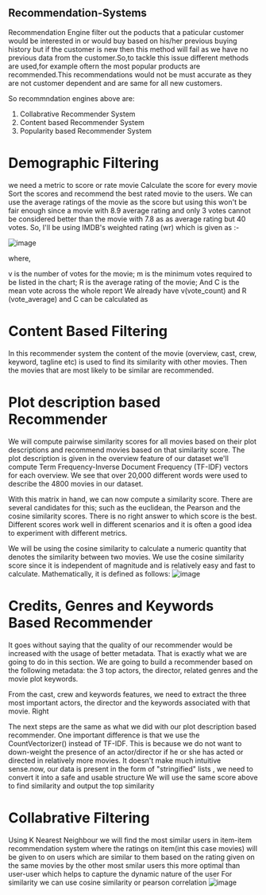 ## Recommendation-Systems
Recommendation Engine filter out the poducts that a paticular customer would be interested in or would buy based on his/her previous buying history but if the customer is new then this method will fail as we have no previous data from the customer.So,to tackle this issue different methods are used,for example oftern the most popular products are recommended.This recommendations would not be must accurate as they are not customer dependent and are same for all new customers.

So  recommndation engines above are:
1) Collabrative Recommender System
2) Content based Recommender System
3) Popularity based Recommender System

# Demographic Filtering 

  we need a metric to score or rate movie
  Calculate the score for every movie
  Sort the scores and recommend the best rated movie to the users.
  We can use the average ratings of the movie as the score but using this won't be fair enough since a movie with 8.9 average rating and only 3 votes cannot be 
  considered better than the movie with 7.8 as as average rating but 40 votes. So, I'll be using IMDB's weighted rating (wr) which is given as :-
  
  
   ![image](https://user-images.githubusercontent.com/56895070/121231713-5b815780-c8ae-11eb-87d5-9a36994fedc2.png)  

   where,

  v is the number of votes for the movie;
  m is the minimum votes required to be listed in the chart;
  R is the average rating of the movie; And
  C is the mean vote across the whole report
  We already have v(vote_count) and R (vote_average) and C can be calculated as

# Content Based Filtering
In this recommender system the content of the movie (overview, cast, crew, keyword, tagline etc) is used to find its similarity with other movies. Then the movies that are most likely to be similar are recommended.

  # Plot description based Recommender
  We will compute pairwise similarity scores for all movies based on their plot descriptions and recommend movies based on that similarity score. The plot 
  description is given in the overview feature of our dataset
  we'll compute Term Frequency-Inverse Document Frequency (TF-IDF) vectors for each overview.
  We see that over 20,000 different words were used to describe the 4800 movies in our dataset.

  With this matrix in hand, we can now compute a similarity score. There are several candidates for this; such as the euclidean, the Pearson and the cosine 
  similarity scores. There is no right answer to which score is the best. Different scores work well in different scenarios and it is often a good idea to 
  experiment with different metrics.

  We will be using the cosine similarity to calculate a numeric quantity that denotes the similarity between two movies. We use the cosine similarity score since it 
  is independent of magnitude and is relatively easy and fast to calculate. Mathematically, it is defined as follows:
            ![image](https://user-images.githubusercontent.com/56895070/121231318-e6ae1d80-c8ad-11eb-8883-4b2f7406211e.png)
            
  # Credits, Genres and Keywords Based Recommender
  It goes without saying that the quality of our recommender would be increased with the usage of better metadata. That is exactly what we are going to do in this 
  section. We are going to build a recommender based on the following metadata: the 3 top actors, the director, related genres and the movie plot keywords.

  From the cast, crew and keywords features, we need to extract the three most important actors, the director and the keywords associated with that movie. Right  
  
  The next steps are the same as what we did with our plot description based recommender. One important difference is that we use the CountVectorizer() instead of 
  TF-IDF. This is because we do not want to down-weight the presence of an actor/director if he or she has acted or directed in relatively more movies. It doesn't 
  make much intuitive sense.now, our data is present in the form of "stringified" lists , we need to convert it into a safe and usable structure
  We will use the same score above to find similarity and output the top similarity
  
# Collabrative Filtering
  Using K Nearest Neighbour we will find the most similar users in item-item recommendation system where the ratings on item(int this case movies) will be given to 
  on users which are similar to them based on the rating given on the same movies by the other most smilar users this more optimal than user-user which helps to 
  capture the dynamic nature of the user
  For similarity we can use cosine similarity or pearson correlation
  ![image](https://user-images.githubusercontent.com/56895070/121233111-eadb3a80-c8af-11eb-9194-8bd7f0d92970.png)
